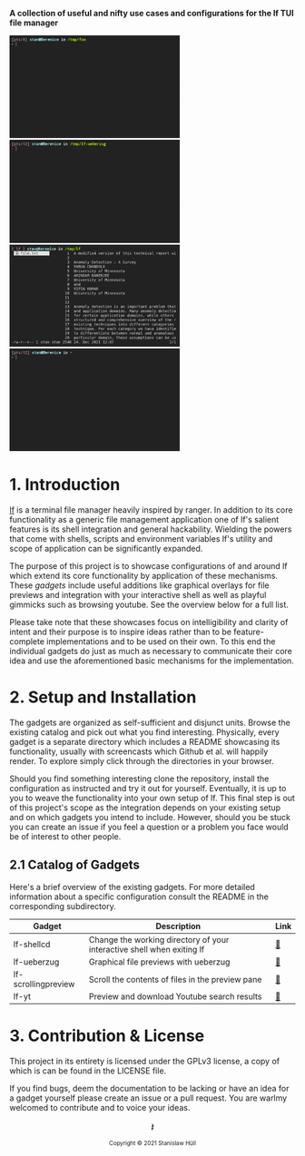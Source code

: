 **A collection of useful and nifty use cases and configurations for the lf TUI file manager**

<img src="lf-shellcd/demo.gif" width="300px"/>
<img src="lf-ueberzug/demo.gif" width="300px"/>
<img src="lf-scrollingpreview/demo.gif" width="300px"/>
<img src="lf-yt/demo.gif" width="300px"/>


# 1. Introduction

[lf](https://github.com/gokcehan/lf) is a terminal file manager heavily inspired by ranger. In addition to its core functionality as a generic file management application one of lf's salient features is its shell integration and general hackability. Wielding the powers that come with shells, scripts and environment variables lf's utility and scope of application can be significantly expanded.

The purpose of this project is to showcase configurations of and around lf which extend its core functionality by application of these mechanisms. These *gadgets* include useful additions like graphical overlays for file previews and integration with your interactive shell as well as playful gimmicks such as browsing youtube. See the overview below for a full list.

Please take note that these showcases focus on intelligibility and clarity of intent and their purpose is to inspire ideas rather than to be feature-complete implementations and to be used on their own. To this end the individual gadgets do just as much as necessary to communicate their core idea and use the aforementioned basic mechanisms for the implementation.


# 2. Setup and Installation

The gadgets are organized as self-sufficient and disjunct units. Browse the existing catalog and pick out what you find interesting. Physically, every gadget is a separate directory which includes a README showcasing its functionality, usually with screencasts which Github et al. will happily render. To explore simply click through the directories in your browser.

Should you find something interesting clone the repository, install the configuration as instructed and try it out for yourself. Eventually, it is up to you to weave the functionality into your own setup of lf. This final step is out of this project's scope as the integration depends on your existing setup and on which gadgets you intend to include. However, should you be stuck you can create an issue if you feel a question or a problem you face would be of interest to other people.

## 2.1 Catalog of Gadgets

Here's a brief overview of the existing gadgets. For more detailed information about a specific configuration consult the README in the corresponding subdirectory.

| Gadget              | Description                                                            | Link
| ---                 | ---                                                                    | ---
| lf-shellcd          | Change the working directory of your interactive shell when exiting lf | [🔗](https://github.com/slavistan/lf-gadgets/tree/master/lf-shellcd)
| lf-ueberzug         | Graphical file previews with ueberzug                                  | [🔗](https://github.com/slavistan/lf-gadgets/tree/master/lf-ueberzug)
| lf-scrollingpreview | Scroll the contents of files in the preview pane                       | [🔗](https://github.com/slavistan/lf-gadgets/tree/master/lf-scrollingpreview)
| lf-yt               | Preview and download Youtube search results                            | [🔗](https://github.com/slavistan/lf-gadgets/tree/master/lf-yt)


# 3. Contribution & License

This project in its entirety is licensed under the GPLv3 license, a copy of which is can be found in the LICENSE file.

If you find bugs, deem the documentation to be lacking or have an idea for a gadget yourself please create an issue or a pull request. You are warlmy welcomed to contribute and to voice your ideas.

<div align="center" style="font-size:20px">
    𝄽<br>
    <p style="font-size:10px">Copyright © 2021 Stanislaw Hüll</p>
</div>
